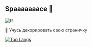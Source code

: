 ## Spaaaaaaace 🌌
![R](https://github.com/user-attachments/assets/1fc2e557-304e-4e42-b716-90fe6016ad2b)

🌱 Учусь декорировать свою страничку 

[![Top Langs](https://github-readme-stats.vercel.app/api/top-langs/?username=MishaUnity&theme=transparent)](https://github.com/anuraghazra/github-readme-stats)

<!--
**MishaUnity/MishaUnity** is a ✨ _special_ ✨ repository because its `README.md` (this file) appears on your GitHub profile.

Here are some ideas to get you started:

- 🔭 I’m currently working on ...
- 🌱 I’m currently learning ...
- 👯 I’m looking to collaborate on ...
- 🤔 I’m looking for help with ...
- 💬 Ask me about ...
- 📫 How to reach me: ...
- 😄 Pronouns: ...
- ⚡ Fun fact: ...
-->
